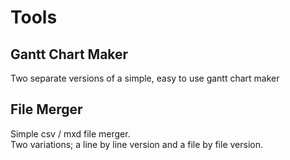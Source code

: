 # Tools

## Gantt Chart Maker
Two separate versions of a simple, easy to use gantt chart maker

## File Merger
Simple csv / mxd file merger.\
Two variations; a line by line version and a file by file version.